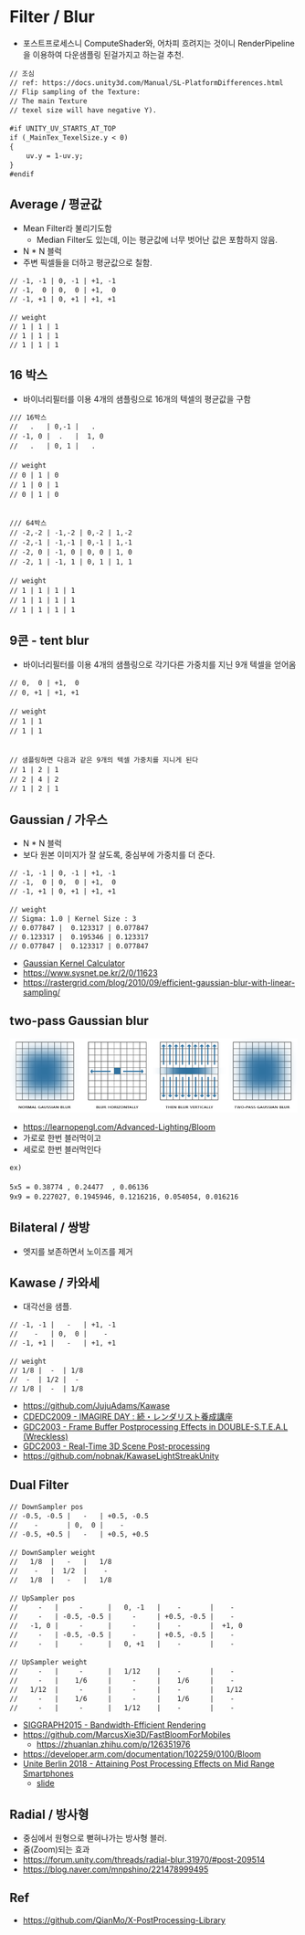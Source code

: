 # Filter / Blur

- 포스트프로세스니 ComputeShader와, 어차피 흐려지는 것이니 RenderPipeline을 이용하여 다운샘플링 된걸가지고 하는걸 추천.

``` hlsl
// 조심
// ref: https://docs.unity3d.com/Manual/SL-PlatformDifferences.html
// Flip sampling of the Texture: 
// The main Texture
// texel size will have negative Y).

#if UNITY_UV_STARTS_AT_TOP
if (_MainTex_TexelSize.y < 0)
{
    uv.y = 1-uv.y;
}
#endif
```

## Average / 평균값

- Mean Filter라 불리기도함
  - Median Filter도 있는데, 이는 평균값에 너무 벗어난 값은 포함하지 않음.
- N * N 블럭
- 주변 픽셀들을 더하고 평균값으로 칠함.

``` hlsl
// -1, -1 | 0, -1 | +1, -1
// -1,  0 | 0,  0 | +1,  0
// -1, +1 | 0, +1 | +1, +1

// weight
// 1 | 1 | 1
// 1 | 1 | 1
// 1 | 1 | 1
```

## 16 박스

- 바이너리필터를 이용 4개의 샘플링으로 16개의 텍셀의 평균값을 구함

```txt
/// 16박스
//   .   | 0,-1 |   .  
// -1, 0 |  .   |  1, 0  
//   .   | 0, 1 |   .  

// weight
// 0 | 1 | 0
// 1 | 0 | 1
// 0 | 1 | 0


/// 64박스
// -2,-2 | -1,-2 | 0,-2 | 1,-2
// -2,-1 | -1,-1 | 0,-1 | 1,-1
// -2, 0 | -1, 0 | 0, 0 | 1, 0
// -2, 1 | -1, 1 | 0, 1 | 1, 1

// weight
// 1 | 1 | 1 | 1
// 1 | 1 | 1 | 1
// 1 | 1 | 1 | 1
```

## 9콘 - tent blur

- 바이너리필터를 이용 4개의 샘플링으로 각기다른 가중치를 지닌 9개 텍셀을 얻어옴

``` txt
// 0,  0 | +1,  0
// 0, +1 | +1, +1

// weight
// 1 | 1
// 1 | 1


// 샘플링하면 다음과 같은 9개의 텍셀 가중치를 지니게 된다
// 1 | 2 | 1
// 2 | 4 | 2
// 1 | 2 | 1
```

## Gaussian / 가우스

- N * N 블럭
- 보다 원본 이미지가 잘 살도록, 중심부에 가중치를 더 준다.

``` hlsl
// -1, -1 | 0, -1 | +1, -1
// -1,  0 | 0,  0 | +1,  0
// -1, +1 | 0, +1 | +1, +1

// weight
// Sigma: 1.0 | Kernel Size : 3
// 0.077847 |  0.123317 | 0.077847
// 0.123317 |  0.195346 | 0.123317
// 0.077847 |  0.123317 | 0.077847
```

- [Gaussian Kernel Calculator](http://dev.theomader.com/gaussian-kernel-calculator/)
- <https://www.sysnet.pe.kr/2/0/11623>
- <https://rastergrid.com/blog/2010/09/efficient-gaussian-blur-with-linear-sampling/>

## two-pass Gaussian blur

![bloom_gaussian_two_pass.png](../res/bloom_gaussian_two_pass.png)

- <https://learnopengl.com/Advanced-Lighting/Bloom>
- 가로로 한번 블러먹이고
- 세로로 한번 블러먹인다

``` txt
ex)

5x5 = 0.38774 , 0.24477  , 0.06136
9x9 = 0.227027, 0.1945946, 0.1216216, 0.054054, 0.016216
```

## Bilateral / 쌍방

- 엣지를 보존하면서 노이즈를 제거

## Kawase / 카와세

- 대각선을 샘플.

``` hlsl
// -1, -1 |   -   | +1, -1
//    -   | 0,  0 |    -   
// -1, +1 |   -   | +1, +1

// weight
// 1/8 |  -  | 1/8
//  -  | 1/2 |  - 
// 1/8 |  -  | 1/8
```

- <https://github.com/JujuAdams/Kawase>
- [CDEDC2009 -  IMAGIRE DAY : 続・レンダリスト養成講座](https://cedil.cesa.or.jp/cedil_sessions/view/264)
- [GDC2003 - Frame Buffer Postprocessing Effects in DOUBLE-S.T.E.A.L (Wreckless)](http://genderi.org/frame-buffer-postprocessing-effects-in-double-s-t-e-a-l-wreckl.html)
- [GDC2003 - Real-Time 3D Scene Post-processing](https://developer.amd.com/wordpress/media/2012/10/Oat-ScenePostprocessing.pdf)
- https://github.com/nobnak/KawaseLightStreakUnity

## Dual Filter

``` hlsl
// DownSampler pos
// -0.5, -0.5 |   -   | +0.5, -0.5
//    -       | 0,  0 |    -   
// -0.5, +0.5 |   -   | +0.5, +0.5

// DownSampler weight
//   1/8  |   -   |   1/8
//    -   |  1/2  |    - 
//   1/8  |   -   |   1/8

// UpSampler pos
//     -   |     -      |   0, -1   |    -       |    -
//     -   | -0.5, -0.5 |     -     | +0.5, -0.5 |    -
//   -1, 0 |     -      |     -     |    -       |  +1, 0
//     -   | -0.5, -0.5 |     -     | +0.5, -0.5 |    -
//     -   |     -      |   0, +1   |    -       |    -

// UpSampler weight
//     -   |     -      |   1/12    |    -       |    -
//     -   |    1/6     |     -     |    1/6     |    -
//   1/12  |     -      |     -     |    -       |   1/12
//     -   |    1/6     |     -     |    1/6     |    -
//     -   |     -      |   1/12    |    -       |    -
```

- [SIGGRAPH2015 - Bandwidth-Efficient Rendering](https://community.arm.com/cfs-file/__key/communityserver-blogs-components-weblogfiles/00-00-00-20-66/siggraph2015_2D00_mmg_2D00_marius_2D00_notes.pdf)
- <https://github.com/MarcusXie3D/FastBloomForMobiles>
  - <https://zhuanlan.zhihu.com/p/126351976>
- <https://developer.arm.com/documentation/102259/0100/Bloom>
- [Unite Berlin 2018 - Attaining Post Processing Effects on Mid Range Smartphones](https://www.youtube.com/watch?v=7mmWPtAoflI)
  - [slide](https://developer.arm.com/-/media/Files/pdf/graphics-and-multimedia/Unite18_Nordeus_Arm.pdf?revision=3bf9cd9d-08cd-488b-adbd-512899718cba)

## Radial / 방사형

- 중심에서 원형으로 뻗혀나가는 방사형 블러.
- 줌(Zoom)되는 효과
- <https://forum.unity.com/threads/radial-blur.31970/#post-209514>
- <https://blog.naver.com/mnpshino/221478999495>

## Ref

- <https://github.com/QianMo/X-PostProcessing-Library>
